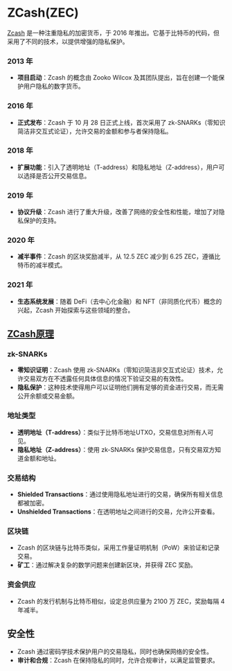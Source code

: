 # ZCash(ZEC)

[Zcash](https://z.cash) 是一种注重隐私的加密货币，于 2016 年推出。它基于比特币的代码，但采用了不同的技术，以提供增强的隐私保护。

<DocsAD/>

### 2013 年
- **项目启动**：Zcash 的概念由 Zooko Wilcox 及其团队提出，旨在创建一个能保护用户隐私的数字货币。

### 2016 年
- **正式发布**：Zcash 于 10 月 28 日正式上线，首次采用了 zk-SNARKs（零知识简洁非交互式论证），允许交易的金额和参与者保持隐私。

### 2018 年
- **扩展功能**：引入了透明地址（T-address）和隐私地址（Z-address），用户可以选择是否公开交易信息。

### 2019 年
- **协议升级**：Zcash 进行了重大升级，改善了网络的安全性和性能，增加了对隐私保护的支持。

### 2020 年
- **减半事件**：Zcash 的区块奖励减半，从 12.5 ZEC 减少到 6.25 ZEC，遵循比特币的减半模式。

### 2021 年
- **生态系统发展**：随着 DeFi（去中心化金融）和 NFT（非同质化代币）概念的兴起，Zcash 开始探索与这些领域的整合。

## [ZCash原理](https://zcash.readthedocs.io/)


### zk-SNARKs
- **零知识证明**：Zcash 使用 zk-SNARKs（零知识简洁非交互式论证）技术，允许交易双方在不透露任何具体信息的情况下验证交易的有效性。
- **隐私保护**：这种技术使得用户可以证明他们拥有足够的资金进行交易，而无需公开余额或交易金额。

### 地址类型
- **透明地址（T-address）**：类似于比特币地址UTXO，交易信息对所有人可见。
- **隐私地址（Z-address）**：使用 zk-SNARKs 保护交易信息，只有交易双方知道金额和地址。

### 交易结构
- **Shielded Transactions**：通过使用隐私地址进行的交易，确保所有相关信息都被加密。
- **Unshielded Transactions**：在透明地址之间进行的交易，允许公开查看。

### 区块链
- Zcash 的区块链与比特币类似，采用工作量证明机制（PoW）来验证和记录交易。
- **矿工**：通过解决复杂的数学问题来创建新区块，并获得 ZEC 奖励。

### 资金供应
- Zcash 的发行机制与比特币相似，设定总供应量为 2100 万 ZEC，奖励每隔 4 年减半。

## 安全性
- Zcash 通过密码学技术保护用户的交易隐私，同时也确保网络的安全性。
- **审计和合规**：Zcash 在保持隐私的同时，允许合规审计，以满足监管要求。